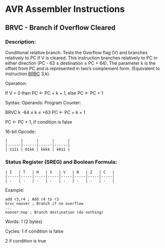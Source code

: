 AVR Assembler Instructions
==========================

BRVC - Branch if Overflow Cleared
---------------------------------

### <a href="" id="N13DA9"></a> Description:

Conditional relative branch. Tests the Overflow flag (V) and branches relatively to PC if V is cleared. This instruction branches relatively to PC in either direction (PC - 63 ≤ destination ≤ PC + 64). The parameter k is the offset from PC and is represented in two’s complement form. (Equivalent to instruction <a href="avrassembler.wb_BRBC.html" class="xref" title="BRBC - Branch if Bit in SREG is Cleared">BRBC</a> 3,k).

Operation:

If V = 0 then PC ← PC + k + 1, else PC ← PC + 1

Syntax: Operands: Program Counter:

BRVC k -64 ≤ k ≤ +63 PC ← PC + k + 1

PC ← PC + 1, if condition is false

16-bit Opcode:

```
|      |      |      |      |
|------|------|------|------|
| 1111 | 01kk | kkkk | k011 |
```
### <a href="" id="N13DE2"></a> Status Register (SREG) and Boolean Formula:

```
| I   | T   | H   | S   | V   | N   | Z   | C   |
|-----|-----|-----|-----|-----|-----|-----|-----|
| -   | -   | -   | -   | -   | -   | -   | -   |
```
Example:

``` programlisting
add r3,r4 ; Add r4 to r3
brvc noover ; Branch if no overflow
...
noover:nop ; Branch destination (do nothing)
```

Words: 1 (2 bytes)

Cycles: 1 if condition is false

2 if condition is true
